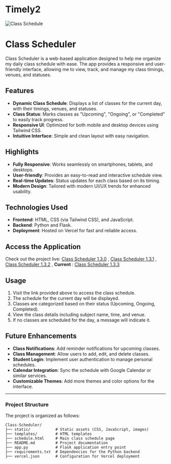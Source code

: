 # Timely2
![Class Schedule](https://github.com/user-attachments/assets/2625caf7-232a-4b50-96b4-6844acf2011d)
# Class Scheduler

Class Scheduler is a web-based application designed to help me organize my daily class schedule with ease. The app provides a responsive and user-friendly interface, allowing me to view, track, and manage my class timings, venues, and statuses.

## Features

- **Dynamic Class Schedule**: Displays a list of classes for the current day, with their timings, venues, and statuses.
- **Class Status**: Marks classes as "Upcoming", "Ongoing", or "Completed" to easily track progress.
- **Responsive UI**: Optimized for both mobile and desktop devices using Tailwind CSS.
- **Intuitive Interface**: Simple and clean layout with easy navigation.

## Highlights

- **Fully Responsive**: Works seamlessly on smartphones, tablets, and desktops.
- **User-friendly**: Provides an easy-to-read and interactive schedule view.
- **Real-time Updates**: Status updates for each class based on its timing.
- **Modern Design**: Tailored with modern UI/UX trends for enhanced usability.

## Technologies Used

- **Frontend**: HTML, CSS (via Tailwind CSS), and JavaScript.
- **Backend**: Python and Flask.
- **Deployment**: Hosted on Vercel for fast and reliable access.

## Access the Application

Check out the project live:
[Class Scheduler 1.3.0](https://timely-7ag8iv3sz-keshav-chaudharys-projects.vercel.app/) ,
[Class Scheduler 1.3.1](https://timely-gfembd85y-keshav-chaudharys-projects.vercel.app/) ,
[Class Scheduler 1.3.2](https://timely-47wlnegwx-keshav-chaudharys-projects.vercel.app/) ,
**Current** : [Class Scheduler 1.3.3](https://timely-by-k-c.vercel.app/)


## Usage

1. Visit the link provided above to access the class schedule.
2. The schedule for the current day will be displayed.
3. Classes are categorized based on their status (Upcoming, Ongoing, Completed).
4. View the class details including subject name, time, and venue.
5. If no classes are scheduled for the day, a message will indicate it.

## Future Enhancements

- **Class Notifications**: Add reminder notifications for upcoming classes.
- **Class Management**: Allow users to add, edit, and delete classes.
- **Student Login**: Implement user authentication to manage personal schedules.
- **Calendar Integration**: Sync the schedule with Google Calendar or similar services.
- **Customizable Themes**: Add more themes and color options for the interface.

---

### Project Structure

The project is organized as follows:

```plaintext
Class-Scheduler/
├── static/           # Static assets (CSS, JavaScript, images)
├── templates/        # HTML templates
├── schedule.html     # Main class schedule page
├── README.md         # Project documentation
├── app.py            # Flask application entry point
├── requirements.txt  # Dependencies for the Python backend
├── vercel.json       # Configuration for Vercel deployment
```
